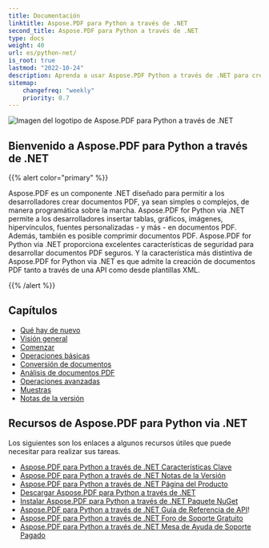 ```yaml
---
title: Documentación
linktitle: Aspose.PDF para Python a través de .NET
second_title: Aspose.PDF para Python a través de .NET
type: docs
weight: 40
url: es/python-net/
is_root: true
lastmod: "2022-10-24"
description: Aprenda a usar Aspose.PDF Python a través de .NET para crear aplicaciones para el procesamiento de documentos PDF en cualquier plataforma usando Python. Explore tutoriales, códigos de muestra y más.
sitemap:
    changefreq: "weekly"
    priority: 0.7
---
```


![Imagen del logotipo de Aspose.PDF para Python a través de .NET](aspose_pdf-for-python-net.png)

<h2>Bienvenido a Aspose.PDF para Python a través de .NET</h2>

{{% alert color="primary" %}}

Aspose.PDF es un componente .NET diseñado para permitir a los desarrolladores crear documentos PDF, ya sean simples o complejos, de manera programática sobre la marcha.
 Aspose.PDF for Python via .NET permite a los desarrolladores insertar tablas, gráficos, imágenes, hipervínculos, fuentes personalizadas - y más - en documentos PDF. Además, también es posible comprimir documentos PDF. Aspose.PDF for Python via .NET proporciona excelentes características de seguridad para desarrollar documentos PDF seguros. Y la característica más distintiva de Aspose.PDF for Python via .NET es que admite la creación de documentos PDF tanto a través de una API como desde plantillas XML.

{{% /alert %}}

<h2>Capítulos</h2>

- [Qué hay de nuevo](/pdf/python-net/whatsnew/)
- [Visión general](/pdf/python-net/overview/)
- [Comenzar](/pdf/python-net/get-started/)
- [Operaciones básicas](/pdf/python-net/basic-operations/)
- [Conversión de documentos](/pdf/python-net/converting/)
- [Análisis de documentos PDF](/pdf/python-net/parsing/)
- [Operaciones avanzadas](/pdf/python-net/advanced-operations/)
- [Muestras](/pdf/python-net/showcases/)
- [Notas de la versión](https://releases.aspose.com/pdf/pythonnet/release-notes/)

<h2>Recursos de Aspose.PDF para Python via .NET</h2>

Los siguientes son los enlaces a algunos recursos útiles que puede necesitar para realizar sus tareas.
- [Aspose.PDF para Python a través de .NET Características Clave](/pdf/python-net/key-features/)
- [Aspose.PDF para Python a través de .NET Notas de la Versión](https://releases.aspose.com/pdf/pythonnet/release-notes/)
- [Aspose.PDF para Python a través de .NET Página del Producto](https://products.aspose.com/pdf/python-net/)
- [Descargar Aspose.PDF para Python a través de .NET](https://releases.aspose.com/pdf/pythonnet/)
- [Instalar Aspose.PDF para Python a través de .NET Paquete NuGet](https://www.nuget.org/packages/Aspose.PDF/)
- [Aspose.PDF para Python a través de .NET Guía de Referencia de API](https://reference.aspose.com/pdf/net)!
- [Aspose.PDF para Python a través de .NET Foro de Soporte Gratuito](https://forum.aspose.com/c/pdf/10)
- [Aspose.PDF para Python a través de .NET Mesa de Ayuda de Soporte Pagado](https://helpdesk.aspose.com/)